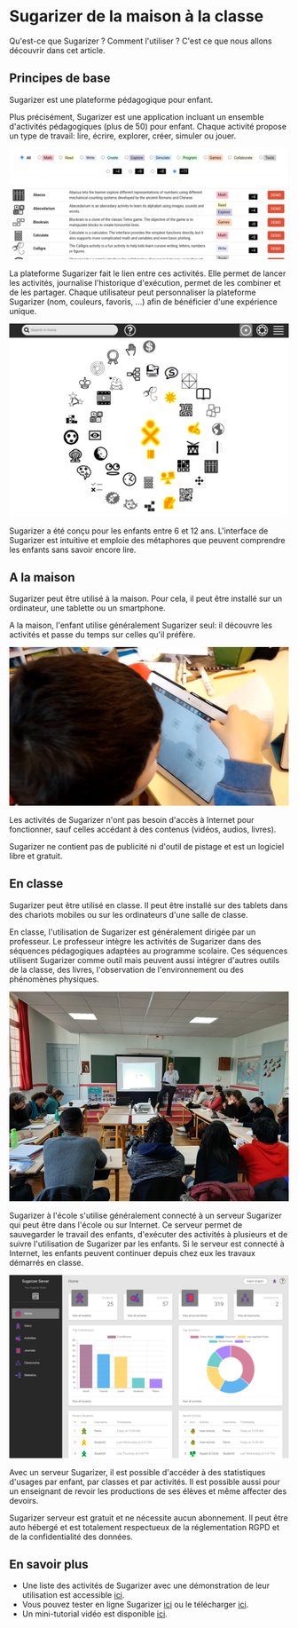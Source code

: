 # Sugarizer de la maison à la classe

Qu'est-ce que Sugarizer ? Comment l'utiliser ? C'est ce que nous allons découvrir dans cet article.

## Principes de base

Sugarizer est une plateforme pédagogique pour enfant.

Plus précisément, Sugarizer est une application incluant un ensemble d'activités pédagogiques (plus de 50) pour enfant.
Chaque activité propose un type de travail: lire, écrire, explorer, créer, simuler ou jouer.

![La liste des activités Sugarizer](images/activitieslist.png)

La plateforme Sugarizer fait le lien entre ces activités. Elle permet de lancer les activités, journalise l'historique d'exécution, permet de les combiner et de les partager. 
Chaque utilisateur peut personnaliser la plateforme Sugarizer (nom, couleurs, favoris, ...) afin de bénéficier d'une expérience unique.

![La page d'accueil de Sugarizer](images/homeview.png)

Sugarizer a été conçu pour les enfants entre 6 et 12 ans. L'interface de Sugarizer est intuitive et emploie des métaphores que peuvent comprendre les enfants sans savoir encore lire.

## A la maison

Sugarizer peut être utilisé à la maison. 
Pour cela, il peut être installé sur un ordinateur, une tablette ou un smartphone.

A la maison, l'enfant utilise généralement Sugarizer seul: il découvre les activités et passe du temps sur celles qu'il préfère.

![Utiliser Sugarizer à la maison](images/useralone.png)

Les activités de Sugarizer n'ont pas besoin d'accès à Internet pour fonctionner, sauf celles accédant à des contenus (vidéos, audios, livres).

Sugarizer ne contient pas de publicité ni d'outil de pistage et est un logiciel libre et gratuit.

## En classe

Sugarizer peut être utilisé en classe. Il peut être installé sur des tablets dans des chariots mobiles ou sur les ordinateurs d'une salle de classe.

En classe, l'utilisation de Sugarizer est généralement dirigée par un professeur. Le professeur intègre les activités de Sugarizer dans des séquences pédagogiques adaptées au programme scolaire. Ces séquences utilisent Sugarizer comme outil mais peuvent aussi intégrer d'autres outils de la classe, des livres, l'observation de l'environnement ou des phénomènes physiques.

![Sugarizer à l'école](images/teachers.png)


Sugarizer à l'école s'utilise généralement connecté à un serveur Sugarizer qui peut être dans l'école ou sur Internet. Ce serveur permet de sauvegarder le travail des enfants, d'exécuter des activités à plusieurs et de suivre l'utilisation de Sugarizer par les enfants. Si le serveur est connecté à Internet, les enfants peuvent continuer depuis chez eux les travaux démarrés en classe.

![Le tableau de bord de Sugarizer Serveur](images/dashboard.png)

Avec un serveur Sugarizer, il est possible d'accéder à des statistiques d'usages par enfant, par classes et par activités. Il est possible aussi pour un enseignant de revoir les productions de ses élèves et même affecter des devoirs.

Sugarizer serveur est gratuit et ne nécessite aucun abonnement. Il peut être auto hébergé et est totalement respectueux de la réglementation RGPD et de la confidentialité des données.

## En savoir plus

* Une liste des activités de Sugarizer avec une démonstration de leur utilisation est accessible [ici](https://sugarizer.org/activities.html).
* Vous pouvez tester en ligne Sugarizer [ici](https://try.sugarizer.org) ou le télécharger [ici](https://sugarizer.org/index.html#apps).
* Un mini-tutorial vidéo est disponible [ici](https://youtu.be/PD_uanV7r2I).



